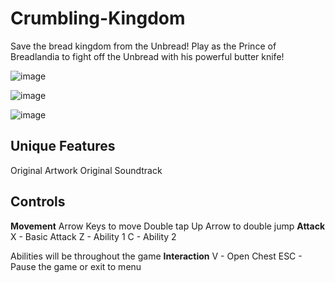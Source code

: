# Crumbling-Kingdom
Save the bread kingdom from the Unbread!
Play as the Prince of Breadlandia to fight off the Unbread with his powerful butter knife!    

![image](https://github.com/user-attachments/assets/731b0a43-2046-42b1-958d-43edc97e0039)

![image](https://github.com/user-attachments/assets/88b3e380-6569-4c4c-a8b7-d0ec416cedda)

![image](https://github.com/user-attachments/assets/afe115e9-640b-46d6-b0e7-816889ec7a4b)


## Unique Features
Original Artwork 
Original Soundtrack 


## Controls
**Movement**
Arrow Keys to move
Double tap Up Arrow to double jump
**Attack**
X - Basic Attack
Z - Ability 1
C - Ability 2 

Abilities will be throughout the game
**Interaction**
V - Open Chest 
ESC - Pause the game or exit to menu 
